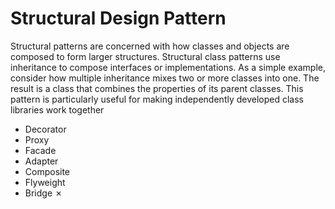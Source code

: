 # Structural Design Pattern
Structural patterns are concerned with how classes and objects are composed to form larger structures. 
Structural class patterns use inheritance to compose interfaces or implementations. As a simple example, 
consider how multiple inheritance mixes two or more classes into one. The result is a class that combines 
the properties of its parent classes. This pattern is particularly useful for making independently developed 
class libraries work together

- Decorator
- Proxy
- Facade
- Adapter
- Composite
- Flyweight
- Bridge ✗
